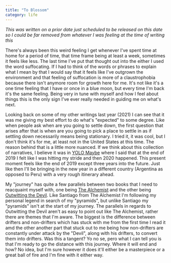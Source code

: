 ```yaml
---
title: "To Blossom"
category: life
---
```


_This was written on a prior date just scheduled to be released on this date so I could be far removed from whatever I was feeling at the time of writing this_

There's always been this weird feeling I get whenever I've spent time at home for a period of time, that time frame being at least a week, sometimes it feels like less. The last time I've put that thought out into the either I used the word suffocating. If I had to think of the words or phrases to explain what I mean by that I would say that it feels like I've outgrown the environment and that feeling of suffocation is more of a claustrophobia because there isn't anymore room for growth here for me. It's not like it's a one time feeling that I have or once in a blue moon, but every time I'm back it's the same feeling. Being very in tune with myself and how I feel about things this is the only sign I've ever really needed in guiding me on what's next.

Looking back on some of my other writings last year (2021) I can see that it was me giving my best effort to do what's "expected" to some degree. Like when people ask when are you going to settle down, the first question that arises after that is when are you going to pick a place to settle in as if settling down necessarily means being stationary. I tried it, it was cool, but I don't think it's for me, at least not in the United States at this time. The reason behind that is a little more nuanced. If we think about this collection of narratives, I believe it was in [YOLO Maybe](/life/2021/12/31/yolo-maybe/) where I said that at the end of 2019 I felt like I was hitting my stride and then 2020 happened. This present moment feels like the end of 2019 except three years into the future. Just like then I'll be bringing in the new year in a different country (Argentina as opposed to Peru) with a very rough itinerary ahead.

My "journey" has quite a few parallels between two books that I need to reacquaint myself with, one being [The Alchemist](https://a.co/d/blEJf9e) and the other being [Outwitting the Devil](https://a.co/d/2eYayXG). Like Santiago from The Alchemist I'm following my personal legend in search of my "pyramids", but unlike Santiago my "pyramids" isn't at the start of my journey. The parallels in regards to Outwitting the Devil aren't as easy to point out like The Alchemist, rather there are themes that I'm aware. The biggest is the difference between drifters and non-drifters which has stuck with me from the first time I read it amd the other another part that stuck out to me being how non-drifters are constantly under attack by the "Devil", along with his drifters, to convert them into drifters. Was this a tangent? Yo no se, pero what I can tell you is that I'm ready to go the distance with this journey. Where it will end and how? No idea, but I'm sure however it does it'll either be a masterpiece or a great ball of fire and I'm fine with it either way.
